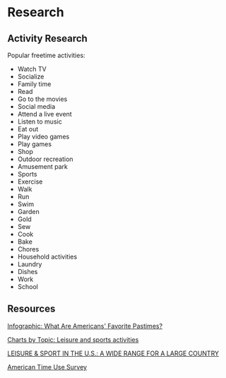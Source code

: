 # Research 

## Activity Research 

Popular freetime activities: 
- Watch TV
- Socialize
- Family time
- Read
- Go to the movies 
- Social media 
- Attend a live event
- Listen to music
- Eat out 
- Play video games
- Play games
- Shop
- Outdoor recreation
- Amusement park
- Sports
- Exercise
- Walk
- Run
- Swim
- Garden
- Gold
- Sew
- Cook
- Bake
- Chores
- Household activities
- Laundry 
- Dishes 
- Work 
- School 

## Resources

[Infographic: What Are Americans' Favorite Pastimes?](https://www.get.com/blog/infographic-what-are-americans-favorite-pastimes/)

[Charts by Topic: Leisure and sports activities](https://www.bls.gov/TUS/CHARTS/LEISURE.HTM)

[LEISURE & SPORT IN THE U.S.: A WIDE RANGE FOR A LARGE COUNTRY](http://www.city-data.com/blog/3432-leisure-sport-in-the-us-big-range-for-the-big-country/)

[American Time Use Survey](https://www.bls.gov/tus/charts.htm)